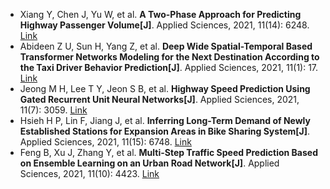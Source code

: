 * Xiang Y, Chen J, Yu W, et al. <b>A Two-Phase Approach for Predicting Highway Passenger Volume[J]</b>. Applied Sciences, 2021, 11(14): 6248. [Link](https://www.mdpi.com/1178638)
* Abideen Z U, Sun H, Yang Z, et al. <b>Deep Wide Spatial-Temporal Based Transformer Networks Modeling for the Next Destination According to the Taxi Driver Behavior Prediction[J]</b>. Applied Sciences, 2021, 11(1): 17. [Link](https://www.mdpi.com/2076-3417/11/1/17)
* Jeong M H, Lee T Y, Jeon S B, et al. <b>Highway Speed Prediction Using Gated Recurrent Unit Neural Networks[J]</b>. Applied Sciences, 2021, 11(7): 3059. [Link](https://www.mdpi.com/1052638)
* Hsieh H P, Lin F, Jiang J, et al. <b>Inferring Long-Term Demand of Newly Established Stations for Expansion Areas in Bike Sharing System[J]</b>. Applied Sciences, 2021, 11(15): 6748. [Link](https://www.mdpi.com/2076-3417/11/15/6748)
* Feng B, Xu J, Zhang Y, et al. <b>Multi-Step Traffic Speed Prediction Based on Ensemble Learning on an Urban Road Network[J]</b>. Applied Sciences, 2021, 11(10): 4423. [Link](https://www.mdpi.com/1107594)